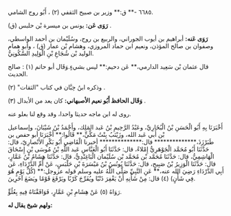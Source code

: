 ٦٦٨٥ -** ق:** وزير بن صبيح الثقفي (٢) ، أَبُو روح الشامي.

**رَوَى عَن:** يونس بن ميسرة بْن حلبس (ق) .

**رَوَى عَنه:** أبراهيم بن أيوب الجوراني، والربيع بن روح، وسُلَيْمان بن أحمد الواسطي، وصفوان بن صالح المؤذن، ونعيم ابن حماد المروزي، وهشام بْن عمار (ق) ، وأبو همام الوليد بْن شُجَاعِ بْنِ الْوَلِيدِ السَّكُونِيُّ.

قال عثمان بْن سَعِيد الدارمي،** عَن دحيم:** ليس بشيءٍ.وَقَال أبو حاتم (١) : صالح الحديث.

وذكره ابنُ حِبَّان في كتاب "الثقات" (٢) .

**وَقَال الحافظ أَبُو نعيم الأصبهاني:** كان يعد من الأبدال (٣) .

روى له ابن ماجه حديثا واحدا، وقد وقع لنا بعلو عنه.

أَخْبَرَنَا بِهِ أَبُو الْحَسَنِ بْنُ الْبُخَارِيِّ، وعَبْدُ الرَّحِيمِ بْنُ عَبد المَلِك، وأَحْمَدُ بْنُ شَيْبَانَ، وإسماعيل بْن أَبي عَبد الله، وزَيْنَبُ بِنْتُ مَكِّيٍّ،** قَالُوا:** أَخْبَرَنَا أبو حفص بن طَبَرْزَذَ،************** قال:************** أخبرنا الْقَاضِي أَبُو بَكْرٍ الأَنْصارِيّ، قال: حَدَّثَنَا أَبُو مُحَمَّد الْجَوْهَرِيُّ إِمْلاءً، قال: حَدَّثَنَا أَبُو الْعَبَّاسِ عَبد اللَّهِ بْنُ مُوسَى بْنِ إِسْحَاقَ الْهَاشِمِيُّ، قال: حَدَّثَنَا مُحَمَّد بْن مُحَمَّد بْن سُلَيْمان الْبَاغِنْدِيُّ، قال: حَدَّثَنَا هِشَامُ بْنُ عَمَّارٍ، قال: حَدَّثَنَا الْوَزِيرُ بْنُ صَبِيحٍ، قال: حَدَّثَنَا يُونُسُ بْنُ مَيْسَرَةَ بْنِ حَلْبَسٍ، عَنْ أُمِّ الدَّرْدَاءِ، عَن أَبِي الدَّرْدَاءِ رَضِيَ الله عنه،** عَنِ النَّبِيِّ صَلَّى اللَّهُ عليه وسلم قوله عزوجل:** (كُلَّ يَوْمٍ هُوَ فِي شَأْنٍ) (٤) قال: مِنْ شَأْنِهِ أَنْ يَغْفِرَ ذَنْبًا ويُفَرِّجَ كَرْبًا ويَرْفَعَ قَوْمًا ويَضَعَ آخَرِينَ.

رَوَاهُ (٥) عَنْ هِشَامِ بْنِ عَمَّارٍ، فَوَافَقْنَاهُ فِيهِ بِعُلُوٍّ.

**ولهم شيخ يقال له:**